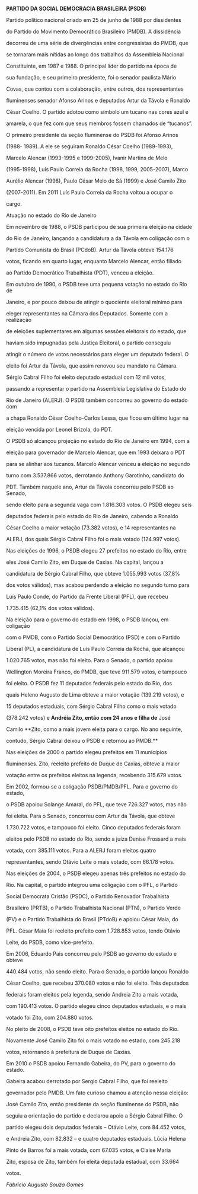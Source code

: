 **PARTIDO DA SOCIAL DEMOCRACIA BRASILEIRA (PSDB)**



Partido político nacional criado em 25 de junho de 1988 por dissidentes

do Partido do Movimento Democrático Brasileiro (PMDB). A dissidência

decorreu de uma série de divergências entre congressistas do PMDB, que

se tornaram mais nítidas ao longo dos trabalhos da Assembleia Nacional

Constituinte, em 1987 e 1988. O principal líder do partido na época de

sua fundação, e seu primeiro presidente, foi o senador paulista Mário

Covas, que contou com a colaboração, entre outros, dos representantes

fluminenses senador Afonso Arinos e deputados Artur da Távola e Ronaldo

César Coelho. O partido adotou como símbolo um tucano nas cores azul e

amarela, o que fez com que seus membros fossem chamados de “tucanos”.



O primeiro presidente da seção fluminense do PSDB foi Afonso Arinos

(1988- 1989). A ele se seguiram Ronaldo César Coelho (1989-1993),

Marcelo Alencar (1993-1995 e 1999-2005), Ivanir Martins de Melo

(1995-1998), Luís Paulo Correia da Rocha (1998, 1999, 2005-2007), Marco

Aurélio Alencar (1998), Paulo César Melo de Sá (1999) e José Camilo Zito

(2007-2011). Em 2011 Luís Paulo Correia da Rocha voltou a ocupar o

cargo.



Atuação no estado do Rio de Janeiro



Em novembro de 1988, o PSDB participou de sua primeira eleição na cidade

do Rio de Janeiro, lançando a candidatura a da Távola em coligação com o

Partido Comunista do Brasil (PCdoB). Artur da Távola obteve 154.176

votos, ficando em quarto lugar, enquanto Marcelo Alencar, então filiado

ao Partido Democrático Trabalhista (PDT), venceu a eleição.



Em outubro de 1990, o PSDB teve uma pequena votação no estado do Rio de

Janeiro, e por pouco deixou de atingir o quociente eleitoral mínimo para

eleger representantes na Câmara dos Deputados. Somente com a realização

de eleições suplementares em algumas sessões eleitorais do estado, que

haviam sido impugnadas pela Justiça Eleitoral, o partido conseguiu

atingir o número de votos necessários para eleger um deputado federal. O

eleito foi Artur da Távola, que assim renovou seu mandato na Câmara.

Sérgio Cabral Filho foi eleito deputado estadual com 12 mil votos,

passando a representar o partido na Assembleia Legislativa do Estado do

Rio de Janeiro (ALERJ). O PSDB também concorreu ao governo do estado com

a chapa Ronaldo César Coelho-Carlos Lessa, que ficou em último lugar na

eleição vencida por Leonel Brizola, do PDT.



O PSDB só alcançou projeção no estado do Rio de Janeiro em 1994, com a

eleição para governador de Marcelo Alencar, que em 1993 deixara o PDT

para se alinhar aos tucanos. Marcelo Alencar venceu a eleição no segundo

turno com 3.537.866 votos, derrotando Anthony Garotinho, candidato do

PDT. Também naquele ano, Artur da Távola concorreu pelo PSDB ao Senado,

sendo eleito para a segunda vaga com 1.816.303 votos. O PSDB elegeu seis

deputados federais pelo estado do Rio de Janeiro, cabendo a Ronaldo

César Coelho a maior votação (73.382 votos), e 14 representantes na

ALERJ, dos quais Sérgio Cabral Filho foi o mais votado (124.997 votos).



Nas eleições de 1996, o PSDB elegeu 27 prefeitos no estado do Rio, entre

eles José Camilo Zito, em Duque de Caxias. Na capital, lançou a

candidatura de Sérgio Cabral Filho, que obteve 1.055.993 votos (37,8%

dos votos válidos), mas acabou perdendo a eleição no segundo turno para

Luís Paulo Conde, do Partido da Frente Liberal (PFL), que recebeu

1.735.415 (62,1% dos votos válidos).



Na eleição para o governo do estado em 1998, o PSDB lançou, em coligação

com o PMDB, com o Partido Social Democrático (PSD) e com o Partido

Liberal (PL), a candidatura de Luís Paulo Correia da Rocha, que alcançou

1.020.765 votos, mas não foi eleito. Para o Senado, o partido apoiou

Wellington Moreira Franco, do PMDB, que teve 911.579 votos, e tampouco

foi eleito. O PSDB fez 11 deputados federais pelo estado do Rio, dos

quais Heleno Augusto de Lima obteve a maior votação (139.219 votos), e

15 deputados estaduais, com Sérgio Cabral Filho como o mais votado

(378.242 votos) e **Andréia Zito, então com 24 anos e filha de** José

Camilo **Zito, como a mais jovem eleita para o cargo. No ano seguinte,

contudo, Sérgio Cabral deixou o PSDB e retornou ao PMDB.**



Nas eleições de 2000 o partido elegeu prefeitos em 11 municípios

fluminenses. Zito, reeleito prefeito de Duque de Caxias, obteve a maior

votação entre os prefeitos eleitos na legenda, recebendo 315.679 votos.



Em 2002, formou-se a coligação PSDB/PMDB/PFL. Para o governo do estado,

o PSDB apoiou Solange Amaral, do PFL, que teve 726.327 votos, mas não

foi eleita. Para o Senado, concorreu com Artur da Távola, que obteve

1.730.722 votos, e tampouco foi eleito. Cinco deputados federais foram

eleitos pelo PSDB no estado do Rio, sendo a juíza Denise Frossard a mais

votada, com 385.111 votos. Para a ALERJ foram eleitos quatro

representantes, sendo Otávio Leite o mais votado, com 66.178 votos.



Nas eleições de 2004, o PSDB elegeu apenas três prefeitos no estado do

Rio. Na capital, o partido integrou uma coligação com o PFL, o Partido

Social Democrata Cristão (PSDC), o Partido Renovador Trabalhista

Brasileiro (PRTB), o Partido Trabalhista Nacional (PTN), o Partido Verde

(PV) e o Partido Trabalhista do Brasil (PTdoB) e apoiou César Maia, do

PFL. César Maia foi reeleito prefeito com 1.728.853 votos, tendo Otávio

Leite, do PSDB, como vice-prefeito.



Em 2006, Eduardo Pais concorreu pelo PSDB ao governo do estado e obteve

440.484 votos, não sendo eleito. Para o Senado, o partido lançou Ronaldo

César Coelho, que recebeu 370.080 votos e não foi eleito. Três deputados

federais foram eleitos pela legenda, sendo Andreia Zito a mais votada,

com 190.413 votos. O partido elegeu cinco deputados estaduais, e o mais

votado foi Zito, com 204.880 votos.



No pleito de 2008, o PSDB teve oito prefeitos eleitos no estado do Rio.

Novamente José Camilo Zito foi o mais votado no estado, com 245.218

votos, retornando à prefeitura de Duque de Caxias.



Em 2010 o PSDB apoiou Fernando Gabeira, do PV, para o governo do estado.

Gabeira acabou derrotado por Sergio Cabral Filho, que foi reeleito

governador pelo PMDB. Um fato curioso chamou a atenção nessa eleição:

José Camilo Zito, então presidente da seção fluminense do PSDB, não

seguiu a orientação do partido e declarou apoio a Sérgio Cabral Filho. O

partido elegeu dois deputados federais – Otávio Leite, com 84.452 votos,

e Andreia Zito, com 82.832 – e quatro deputados estaduais. Lúcia Helena

Pinto de Barros foi a mais votada, com 67.035 votos, e Claise Maria

Zito, esposa de Zito, também foi eleita deputada estadual, com 33.664

votos.



*Fabrício Augusto Souza Gomes*



